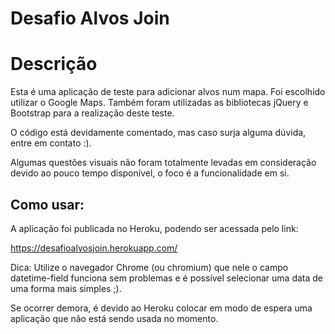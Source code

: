 # Desafio Alvos Join

# Descrição

Esta é uma aplicação de teste para adicionar alvos num mapa. Foi escolhido utilizar o Google Maps.
Também foram utilizadas as bibliotecas jQuery e Bootstrap para a realização deste teste.

O código está devidamente comentado, mas caso surja alguma dúvida, entre em contato :).

Algumas questões visuais não foram totalmente levadas em consideração devido ao pouco tempo disponível, o foco é a funcionalidade em si.

## Como usar:

A aplicação foi publicada no Heroku, podendo ser acessada pelo link:

https://desafioalvosjoin.herokuapp.com/

Dica: Utilize o navegador Chrome (ou chromium) que nele o campo datetime-field funciona sem problemas e é possível selecionar uma data de uma forma mais simples ;).

Se ocorrer demora, é devido ao Heroku colocar em modo de espera uma aplicação que não está sendo usada no momento.
